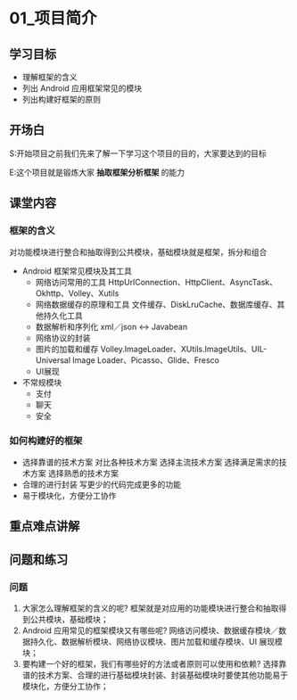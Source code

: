 # 01_项目简介
## 学习目标
- 理解框架的含义
- 列出 Android 应用框架常见的模块
- 列出构建好框架的原则

## 开场白
S:开始项目之前我们先来了解一下学习这个项目的目的，大家要达到的目标

E:这个项目就是锻炼大家 **抽取框架分析框架** 的能力

## 课堂内容
### 框架的含义
对功能模块进行整合和抽取得到公共模块，基础模块就是框架，拆分和组合

  - Android 框架常见模块及其工具
    + 网络访问常用的工具
         HttpUrlConnection、HttpClient、AsyncTask、Okhttp、Volley、Xutils
    + 网络数据缓存的原理和工具
         文件缓存、DiskLruCache、数据库缓存、其他持久化工具
    + 数据解析和序列化
         xml／json <-> Javabean
    + 网络协议的封装
    + 图片的加载和缓存
         Volley.ImageLoader、XUtils.ImageUtils、UIL-Universal Image Loader、Picasso、Glide、Fresco
    + UI展现
  - 不常规模块
    + 支付
    + 聊天
    + 安全

### 如何构建好的框架

  - 选择靠谱的技术方案
      对比各种技术方案
      选择主流技术方案
      选择满足需求的技术方案
      选择熟悉的技术方案
  - 合理的进行封装
      写更少的代码完成更多的功能
  - 易于模块化，方便分工协作

## 重点难点讲解

## 问题和练习
### 问题
1. 大家怎么理解框架的含义的呢?
    框架就是对应用的功能模块进行整合和抽取得到公共模块，基础模块；
2. Android 应用常见的框架模块又有哪些呢?
    网络访问模块、数据缓存模块／数据持久化、数据解析模块、网络协议模块、图片加载和缓存模块、UI 展现模块；
3. 要构建一个好的框架，我们有哪些好的方法或者原则可以使用和依赖?
    选择靠谱的技术方案、合理的进行基础模块封装、封装基础模块时要使其他功能易于模块化，方便分工协作；

